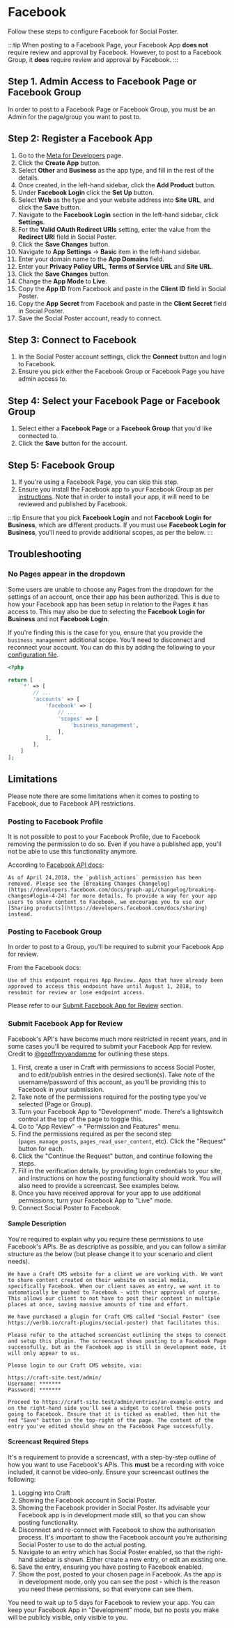 # Facebook
Follow these steps to configure Facebook for Social Poster.

:::tip
When posting to a Facebook Page, your Facebook App **does not** require review and approval by Facebook. However, to post to a Facebook Group, it **does** require review and approval by Facebook.
:::

## Step 1. Admin Access to Facebook Page or Facebook Group
In order to post to a Facebook Page or Facebook Group, you must be an Admin for the page/group you want to post to.

## Step 2: Register a Facebook App
1. Go to the <a href="https://developers.facebook.com/apps/" target="_blank">Meta for Developers</a> page.
1. Click the **Create App** button.
1. Select **Other** and **Business** as the app type, and fill in the rest of the details.
1. Once created, in the left-hand sidebar, click the **Add Product** button.
1. Under **Facebook Login** click the **Set Up** button.
1. Select **Web** as the type and your website address into **Site URL**, and click the **Save** button.
1. Navigate to the **Facebook Login** section in the left-hand sidebar, click **Settings**.
1. For the **Valid OAuth Redirect URIs** setting, enter the value from the **Redirect URI** field in Social Poster.
1. Click the **Save Changes** button.
1. Navigate to **App Settings** → **Basic** item in the left-hand sidebar.
1. Enter your domain name to the **App Domains** field.
1. Enter your **Privacy Policy URL**, **Terms of Service URL** and **Site URL**.
1. Click the **Save Changes** button.
1. Change the **App Mode** to **Live**.
1. Copy the **App ID** from Facebook and paste in the **Client ID** field in Social Poster.
1. Copy the **App Secret** from Facebook and paste in the **Client Secret** field in Social Poster.
1. Save the Social Poster account, ready to connect.

## Step 3: Connect to Facebook
1. In the Social Poster account settings, click the **Connect** button and login to Facebook.
1. Ensure you pick either the Facebook Group or Facebook Page you have admin access to.

## Step 4: Select your Facebook Page or Facebook Group
1. Select either a **Facebook Page** or a **Facebook Group** that you'd like connected to.
1. Click the **Save** button for the account.

## Step 5: Facebook Group
1. If you're using a Facebook Page, you can skip this step.
1. Ensure you install the Facebook app to your Facebook Group as per [instructions](https://www.facebook.com/help/261149227954100). Note that in order to install your app, it will need to be reviewed and published by Facebook.

:::tip
Ensure that you pick **Facebook Login** and not **Facebook Login for Business**, which are different products. If you must use **Facebook Login for Business**, you'll need to provide additional scopes, as per the below. 
:::

## Troubleshooting

### No Pages appear in the dropdown
Some users are unable to choose any Pages from the dropdown for the settings of an account, once their app has been authorized. This is due to how your Facebook app has been setup in relation to the Pages it has access to. This may also be due to selecting the **Facebook Login for Business** and not **Facebook Login**.

If you're finding this is the case for you, ensure that you provide the `business_management` additional scope. You'll need to disconnect and reconnect your account. You can do this by adding the following to your [configuration file](docs:get-started/configuration).


```php
<?php

return [
    '*' => [
        // ...
        'accounts' => [
            'facebook' => [
                // ...
                'scopes' => [
                    'business_management',
                ],
            ],
        ],
    ]
];
```

## Limitations
Please note there are some limitations when it comes to posting to Facebook, due to Facebook API restrictions.

### Posting to Facebook Profile
It is not possible to post to your Facebook Profile, due to Facebook removing the permission to do so. Even if you have a published app, you'll not be able to use this functionality anymore.

According to [Facebook API docs](https://developers.facebook.com/docs/graph-api/changelog/non-versioned-changes/apr-24-2018#login-4-24):

```
As of April 24,2018, the `publish_actions` permission has been removed. Please see the [Breaking Changes Changelog](https://developers.facebook.com/docs/graph-api/changelog/breaking-changes#login-4-24) for more details. To provide a way for your app users to share content to Facebook, we encourage you to use our [Sharing products](https://developers.facebook.com/docs/sharing) instead.
```

### Posting to Facebook Group
In order to post to a Group, you'll be required to submit your Facebook App for review. 

From the Facebook docs:

```
Use of this endpoint requires App Review. Apps that have already been approved to access this endpoint have until August 1, 2018, to resubmit for review or lose endpoint access.
```

Please refer to our [Submit Facebook App for Review](#submit-facebook-app-for-review) section.

### Submit Facebook App for Review
Facebook's API's have become much more restricted in recent years, and in some cases you'll be required to submit your Facebook App for review. Credit to [@geoffreyvandamme](https://github.com/verbb/social-poster/issues/32) for outlining these steps.

1. First, create a user in Craft with permissions to access Social Poster, and to edit/publish entries in the desired section(s). Take note of the username/password of this account, as you'll be providing this to Facebook in your submission.
1. Take note of the permissions required for the posting type you've selected (Page or Group).
1. Turn your Facebook App to "Development" mode. There's a lightswitch control at the top of the page to toggle this.
1. Go to "App Review" → "Permission and Features" menu.
1. Find the permissions required as per the second step (`pages_manage_posts`, `pages_read_user_content`, etc). Click the "Request" button for each.
1. Click the "Continue the Request" button, and continue following the steps.
1. Fill in the verification details, by providing login credentials to your site, and instructions on how the posting functionality should work. You will also need to provide a screencast. See examples below.
1. Once you have received approval for your app to use additional permissions, turn your Facebook App to "Live" mode.
1. Connect Social Poster to Facebook.

#### Sample Description
You're required to explain why you require these permissions to use Facebook's APIs. Be as descriptive as possible, and you can follow a similar structure as the below (but please change it to your scenario and client needs).

```
We have a Craft CMS website for a client we are working with. We want to share content created on their website on social media, specifically Facebook. When our client saves an entry, we want it to automatically be pushed to Facebook - with their approval of course. This allows our client to not have to post their content in multiple places at once, saving massive amounts of time and effort.

We have purchased a plugin for Craft CMS called "Social Poster" (see https://verbb.io/craft-plugins/social-poster) that facilitates this. 

Please refer to the attached screencast outlining the steps to connect and setup this plugin. The screencast shows posting to a Facebook Page successfully, but as the Facebook app is still in development mode, it will only appear to us.

Please login to our Craft CMS website, via:

https://craft-site.test/admin/
Username: *******
Password: *******

Proceed to https://craft-site.test/admin/entries/an-example-entry and on the right-hand side you'll see a widget to control these posts going to Facebook. Ensure that it is ticked as enabled, then hit the red "Save" button in the top-right of the page. The content of the entry you've edited should show on the Facebook Page successfully.
```

#### Screencast Required Steps
It's a requirement to provide a screencast, with a step-by-step outline of how you want to use Facebook's APIs. This **must** be a recording with voice included, it cannot be video-only. Ensure your screencast outlines the following:

1. Logging into Craft
1. Showing the Facebook account in Social Poster.
1. Showing the Facebook provider in Social Poster. Its advisable your Facebook app is in development mode still, so that you can show posting functionality.
1. Disconnect and re-connect with Facebook to show the authorisation process. It's important to show the Facebook account you're authorising Social Poster to use to do the actual posting.
1. Navigate to an entry which has Social Poster enabled, so that the right-hand sidebar is shown. Either create a new entry, or edit an existing one.
1. Save the entry, ensuring you have posting to Facebook enabled.
1. Show the post, posted to your chosen page in Facebook. As the app is in development mode, only you can see the post - which is the reason you need these permissions, so that everyone can see them.

You need to wait up to 5 days for Facebook to review your app. You can keep your Facebook App in "Development" mode, but no posts you make will be publicly visible, only visible to you.
